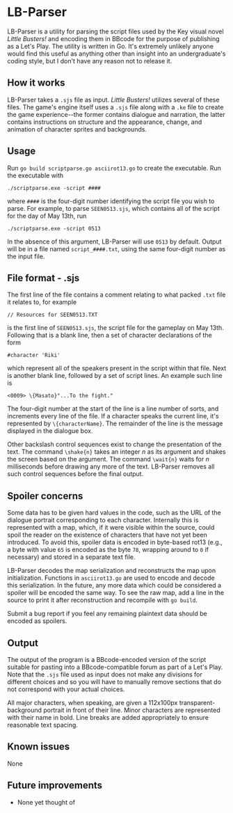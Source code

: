 LB-Parser
=========
LB-Parser is a utility for parsing the script files used by the Key visual novel <i>Little
Busters!</i> and encoding them in BBcode for the purpose of publishing as a Let's Play. The
utility is written in Go. It's extremely unlikely anyone would find this useful as anything
other than insight into an undergraduate's coding style, but I don't have any reason not to
release it.

How it works
------------
LB-Parser takes a `.sjs` file as input. <i>Little Busters!</i> utilizes several of these files.
The game's engine itself uses a `.sjs` file along with a `.ke` file to create the game
experience--the former contains dialogue and narration, the latter contains instructions on
structure and the appearance, change, and animation of character sprites and backgrounds.

Usage
-----
Run `go build scriptparse.go asciirot13.go` to create the executable. Run the executable with

	./scriptparse.exe -script ####

where `####` is the four-digit number identifying the script file you wish to parse. For
example, to parse `SEEN0513.sjs`, which contains all of the script for the day of May 13th, run

	./scriptparse.exe -script 0513

In the absence of this argument, LB-Parser will use `0513` by default. Output will be in a file
named `script_####.txt`, using the same four-digit number as the input file.

File format - .sjs
------------------
The first line of the file contains a comment relating to what packed `.txt` file it relates
to, for example

	// Resources for SEEN0513.TXT

is the first line of `SEEN0513.sjs`, the script file for the gameplay on May 13th. Following
that is a blank line, then a set of character declarations of the form

	#character 'Riki'

which represent all of the speakers present in the script within that file. Next is another
blank line, followed by a set of script lines. An example such line is

	<0009> \{Masato}"...To the fight."

The four-digit number at the start of the line is a line number of sorts, and increments
every line of the file. If a character speaks the current line, it's represented by
`\{characterName}`. The remainder of the line is the message displayed in the dialogue box.

Other backslash control sequences exist to change the presentation of the text. The command
`\shake{n}` takes an integer <i>n</i> as its argument and shakes the screen based on the
argument. The command `\wait{n}` waits for <i>n</i> milliseconds before drawing any more
of the text. LB-Parser removes all such control sequences before the final output.

Spoiler concerns
----------------
Some data has to be given hard values in the code, such as the URL of the dialogue portrait
corresponding to each character. Internally this is represented with a map, which, if it were
visible within the source, could spoil the reader on the existence of characters that have not
yet been introduced. To avoid this, spoiler data is encoded in byte-based rot13 (e.g., a byte
with value `65` is encoded as the byte `78`, wrapping around to `0` if necessary) and stored
in a separate text file.

LB-Parser decodes the map serialization and reconstructs the map upon initialization. Functions
in `asciirot13.go` are used to encode and decode this serialization. In the future, any more
data which could be considered a spoiler will be encoded the same way. To see the raw map,
add a line in the source to print it after reconstruction and recompile with `go build`. 

Submit a bug report if you feel any remaining plaintext data should be encoded as spoilers.

Output
------
The output of the program is a BBcode-encoded version of the script suitable for pasting into
a BBcode-compatible forum as part of a Let's Play. Note that the `.sjs` file used as input
does not make any divisions for different choices and so you will have to manually remove
sections that do not correspond with your actual choices.

All major characters, when speaking, are given a 112x100px transparent-background portrait in
front of their line. Minor characters are represented with their name in bold. Line breaks are
added appropriately to ensure reasonable text spacing.

Known issues
------------
None

Future improvements
-------------------
* None yet thought of

